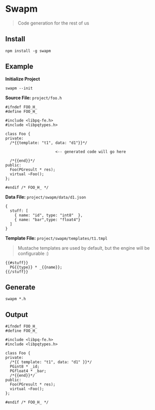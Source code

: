 # Swapm

> Code generation for the rest of us

## Install

    npm install -g swapm

## Example

**Initialize Project**

    swapm --init

**Source File:** `project/foo.h`

    #ifndef FOO_H_
    #define FOO_H_

    #include <libpq-fe.h>
    #include <libpqtypes.h>

    class Foo {
    private:
      /*{{template: "t1", data: "d1"}}*/

                          <-- generated code will go here

      /*{{end}}*/
    public:
      Foo(PGresult * res);
      virtual ~Foo();
    };

    #endif /* FOO_H_ */

**Data File:** `project/swapm/data/d1.json`

    {
      stuff: [
        { name: "id", type: "int8"  },
        { name: "bar",type: "float4"}
      ]
    }

**Template File:** `project/swapm/templates/t1.tmpl`

> Mustache templates are used by default, but the engine will be configurable :)  

    {{#stuff}}
      PG{{type}} * _{{name}};
    {{/stuff}}

## Generate

    swapm *.h

## Output

    #ifndef FOO_H_
    #define FOO_H_

    #include <libpq-fe.h>
    #include <libpqtypes.h>

    class Foo {
    private:
      /*{{ template: "t1", data: "d1" }}*/
      PGint8 * _id;
      PGfloat4 * _bar;
      /*{{end}}*/
    public:
      Foo(PGresult * res);
      virtual ~Foo();
    };

    #endif /* FOO_H_ */





